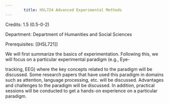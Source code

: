 ```yaml
---
        title: HSL724 Advanced Experimental Methods
---
```

Credits: 1.5 (0.5-0-2)

Department: Department of Humanities and Social Sciences

Prerequisites: [[HSL721]]

We will first summarize the basics of experimentation. Following this, we will focus on a particular experimental paradigm (e.g., Eye-

tracking, EEG) where the key concepts related to the paradigm will be discussed. Some research papers that have used this paradigm in domains such as attention, language processing, etc. will be discussed. Advantages and challenges to the paradigm will be discussed. In addition, practical sessions will be conducted to get a hands-on experience on a particular paradigm.